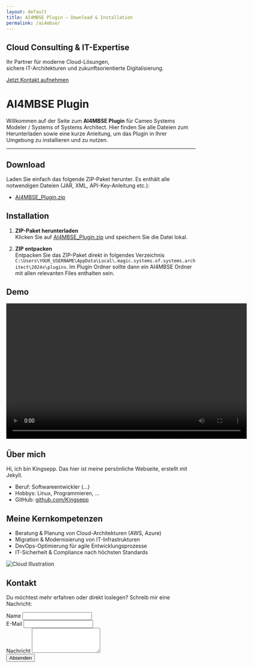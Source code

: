 ```yaml
---
layout: default
title: AI4MBSE Plugin – Download & Installation
permalink: /ai4mbse/
---
```


<section id="hero" class="hero-section">
  <div class="hero-overlay"></div>
  <div class="hero-content">
    <h1 class="hero-title">Cloud Consulting &amp; IT-Expertise</h1>
    <p class="hero-subtitle">
      Ihr Partner für <span class="highlight">moderne Cloud-Lösungen</span>, <br>
      sichere IT-Architekturen und zukunftsorientierte Digitalisierung.
    </p>
    <a href="#kontakt" class="hero-btn">Jetzt Kontakt aufnehmen</a>
  </div>
</section>

# AI4MBSE Plugin

Willkommen auf der Seite zum **AI4MBSE Plugin** für Cameo Systems Modeler / Systems of Systems Architect. Hier finden Sie alle Dateien zum Herunterladen sowie eine kurze Anleitung, um das Plugin in Ihrer Umgebung zu installieren und zu nutzen.

---

## Download

Laden Sie einfach das folgende ZIP-Paket herunter. Es enthält alle notwendigen Dateien (JAR, XML, API-Key-Anleitung etc.):

- [AI4MBSE_Plugin.zip](AI4MBSE_Plugin.zip)


## Installation

1. **ZIP-Paket herunterladen**  
   Klicken Sie auf [AI4MBSE_Plugin.zip](AI4MBSE_Plugin.zip) und speichern Sie die Datei lokal.

2. **ZIP entpacken**  
   Entpacken Sie das ZIP-Paket direkt in folgendes Verzeichnis `C:\Users\YOUR_USERNAME\AppData\Local\.magic.systems.of.systems.architect\2024x\plugins`. Im Plugin Ordner sollte dann ein AI4MBSE Ordner mit allen relevanten Files enthalten sein.

## Demo

<video width="640" height="360" controls>
  <source src="demo.mp4" type="video/mp4">
  Ihr Browser unterstützt das Video-Tag nicht.
</video>

<section id="ueber-mich" class="section-block">
  <div class="container">
    <h2 class="section-title">Über mich</h2>
    <div class="card">
      <p>Hi, ich bin Kingsepp. Das hier ist meine persönliche Webseite, erstellt mit Jekyll.</p>
      <ul class="list-icon">
        <li><i class="icon user"></i> Beruf: Softwareentwickler (…)</li>
        <li><i class="icon code"></i> Hobbys: Linux, Programmieren, …</li>
        <li><i class="icon github"></i> GitHub: <a href="https://github.com/Kingsepp" target="_blank">github.com/Kingsepp</a></li>
      </ul>
    </div>
  </div>
</section>

<section id="leistungen" class="section-block alt-bg">
  <div class="container">
    <h2 class="section-title">Meine Kernkompetenzen</h2>
    <div class="card grid-2">
      <ul class="list-check">
        <li>Beratung &amp; Planung von Cloud-Architekturen (AWS, Azure)</li>
        <li>Migration &amp; Modernisierung von IT-Infrastrukturen</li>
        <li>DevOps-Optimierung für agile Entwicklungsprozesse</li>
        <li>IT-Sicherheit &amp; Compliance nach höchsten Standards</li>
      </ul>
      <img src="/assets/images/cloud-graphic.svg" alt="Cloud Illustration" class="section-img">
    </div>
  </div>
</section>

<section id="kontakt" class="section-block">
  <div class="container">
    <h2 class="section-title">Kontakt</h2>
    <p>Du möchtest mehr erfahren oder direkt loslegen? Schreib mir eine Nachricht:</p>
    <form action="https://formspree.io/f/DEINE_FORM_ID" method="POST" class="contact-form">
      <div class="form-group">
        <label for="name">Name</label>
        <input type="text" id="name" name="name" required>
      </div>
      <div class="form-group">
        <label for="email">E-Mail</label>
        <input type="email" id="email" name="_replyto" required>
      </div>
      <div class="form-group">
        <label for="message">Nachricht</label>
        <textarea id="message" name="message" rows="4" required></textarea>
      </div>
      <button type="submit" class="btn-submit">Absenden</button>
    </form>
  </div>
</section>
